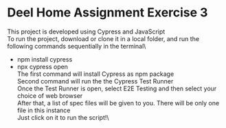 # Deel Home Assignment Exercise 3

This project is developed using Cypress and JavaScript\
To run the project, download or clone it in a local folder, and run the following commands sequentially in the terminal\

- npm install cypress
- npx cypress open\
  The first command will install Cypress as npm package\
  Second command will run the the Cypress Test Runner\
  Once the Test Runner is open, select E2E Testing and then select your choice of web browser\
  After that, a list of spec files will be given to you. There will be only one file in this instance\
  Just click on it to run the script!\
